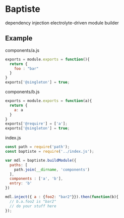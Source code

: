 # Baptiste

dependency injection electrolyte-driven module builder

## Example

components/a.js
```javascript
exports = module.exports = function(){
  return {
    foo : "bar"
  }
}
exports['@singleton'] = true;
```
components/b.js
```javascript
exports = module.exports = function(a){
  return {
    a: a
  }
}
exports['@require'] = ['a'];
exports['@singleton'] = true;
```
index.js
```javascript
const path = require('path');
const baptiste = require('../index.js');

var mdl = baptiste.buildModule({
  paths: [
    path.join(__dirname, 'components')
  ],
  components : ['a', 'b'],
  entry: 'b'
})

mdl.inject({ a : {foo2: "bar2"}}).then(function(b){
  // b.a.foo2 is "bar2"
  // do your stuff here
});

```
